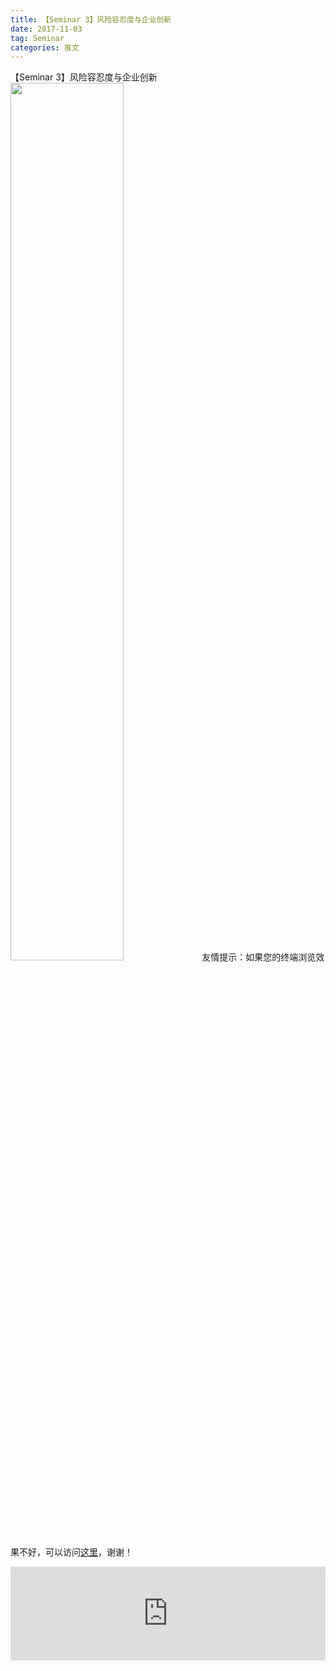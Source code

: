 ```yaml
---
title: 【Seminar 3】风险容忍度与企业创新
date: 2017-11-03
tag: Seminar
categories: 推文
---
```

【Seminar 3】风险容忍度与企业创新
<img src="http://mmbiz.qpic.cn/mmbiz_jpg/ACviaWTBFxhZmOiciaNNlU1IibcU7EO60MibnnnicYhHWdYc8ubPeAKhbb5pQ80ib2yTg85iaLsTRBJT87A96OJFh2DC7g/0?wx_fmt.jpeg" style="width: 60%; height: auto;"/><!--more-->
友情提示：如果您的终端浏览效果不好，可以访问[这里](https://stata-club.github.io/stata_article/2017-11-03.html)，谢谢！
<iframe src="https://stata-club.github.io/stata_article/2017-11-03.html" id="iframepage" frameborder="0" scrolling="no" marginheight="0" marginwidth="0" width="100%" onLoad="iFrameHeight()"></iframe>
<script type="text/javascript" language="javascript">
function iFrameHeight() {
var ifm= document.getElementById("iframepage");
var subWeb = document.frames ? document.frames["iframepage"].document : ifm.contentDocument;   
if(ifm != null && subWeb != null) {
 ifm.height = subWeb.body.scrollHeight;
} 
} 
</script> 